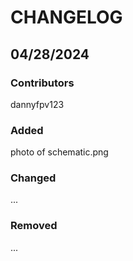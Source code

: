 # CHANGELOG

## 04/28/2024
### Contributors
dannyfpv123

### Added
photo of schematic.png

### Changed
...

### Removed
...